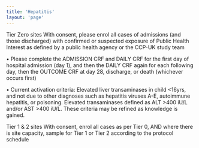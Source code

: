 ```yaml
---
title: 'Hepatitis'
layout: 'page'
---
```



Tier Zero sites
With consent, please enrol all cases of admissions (and those discharged) with confirmed or suspected exposure of Public Health Interest as defined by a public health agency or the CCP-UK study team

•       Please complete the ADMISSION CRF and DAILY CRF for the first day of hospital admission (day 1), and then the DAILY CRF again for each following day, then the OUTCOME CRF at day 28, discharge, or death (whichever occurs first)

•       Current activation criteria:
Elevated liver transaminases in child <16yrs, and not due to other diagnoses such as hepatitis viruses A-E, autoimmune hepatitis, or poisoning. Elevated transaminases defined as ALT >400 iU/L and/or AST >400 iU/L. These criteria may be refined as knowledge is gained.

Tier 1 & 2 sites
With consent, enrol all cases as per Tier 0, AND where there is site capacity, sample for Tier 1 or Tier 2 according to the protocol schedule
